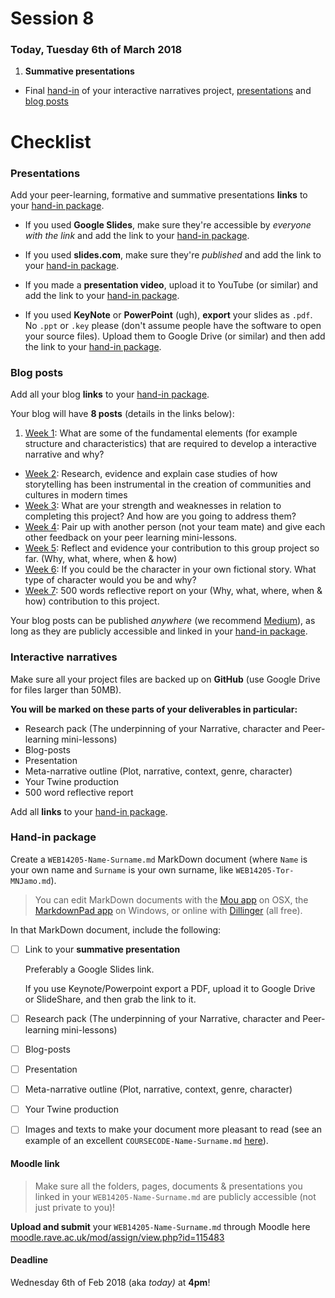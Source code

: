 # Session 8

### Today, Tuesday 6th of March 2018

1. **Summative presentations**
* Final [hand-in](#hand-in-package) of your interactive narratives project, [presentations](#presentations) and [blog posts](#blog-posts)


# Checklist

### Presentations

Add your peer-learning, formative and summative presentations **links** to your [hand-in package](#hand-in-package).

* If you used **Google Slides**, make sure they're accessible by *everyone with the link* and add the link to your [hand-in package](#hand-in-package).

* If you used **slides.com**, make sure they're *published* and add the link to your [hand-in package](#hand-in-package).

* If you made a **presentation video**, upload it to YouTube (or similar) and add the link to your [hand-in package](#hand-in-package).

* If you used **KeyNote** or **PowerPoint** (ugh), **export** your slides as `.pdf`. No `.ppt` or `.key` please (don't assume people have the software to open your source files). Upload them to Google Drive (or similar) and then add the link to your [hand-in package](#hand-in-package).

### Blog posts

Add all your blog **links** to your [hand-in package](#hand-in-package).

Your blog will have **8 posts** (details in the links below):

1. [Week 1](../01#blog): What are some of the fundamental elements (for example structure and characteristics) that are required to develop a interactive narrative and why?
* [Week 2](../02#blog): Research, evidence and explain case studies of how storytelling has been instrumental in the creation of communities and cultures in modern times
* [Week 3](../03#blog): What are your strength and weaknesses in relation to completing this project? And how are you going to address them?
* [Week 4](../04#blog): Pair up with another person (not your team mate) and give each other feedback on your peer learning mini-lessons.
* [Week 5](../05#blog): Reflect and evidence your contribution to this group project so far. (Why, what, where, when & how)
* [Week 6](../06#blog): If you could be the character in your own fictional story. What type of character would you be and why?
* [Week 7](../07#blog): 500 words reflective report on your (Why, what, where, when & how) contribution to this project.

Your blog posts can be published *anywhere* (we recommend [Medium](https://medium.com)), as long as they are publicly accessible and linked in your [hand-in package](#hand-in-package).

### Interactive narratives

Make sure all your project files are backed up on **GitHub** (use Google Drive for files larger than 50MB).

**You will be marked on these parts of your deliverables in particular:**
* Research pack (The underpinning of your Narrative, character and Peer-learning mini-lessons)
* Blog-posts
* Presentation
* Meta-narrative outline (Plot, narrative, context, genre, character)
* Your Twine production
* 500 word reflective report

Add all **links** to your [hand-in package](#hand-in-package).

### Hand-in package

Create a `WEB14205-Name-Surname.md` MarkDown document (where `Name` is your own name and `Surname` is your own surname, like `WEB14205-Tor-MNJamo.md`).

> You can edit MarkDown documents with the [Mou app](http://25.io/mou/) on OSX, the [MarkdownPad app](http://markdownpad.com/) on Windows, or online with [Dillinger](http://dillinger.io/) (all free).

In that MarkDown document, include the following:

- [ ] Link to your **summative presentation**   

	Preferably a Google Slides link.   

	If you use Keynote/Powerpoint export a PDF, upload it to Google Drive or SlideShare, and then grab the link to it.

- [ ] Research pack (The underpinning of your Narrative, character and Peer-learning mini-lessons)
- [ ] Blog-posts
- [ ] Presentation
- [ ] Meta-narrative outline (Plot, narrative, context, genre, character)
- [ ] Your Twine production

- [	] Images and texts to make your document more pleasant to read (see an example of an excellent `COURSECODE-Name-Surname.md` [here](https://github.com/TomSharmanWeb/HarrySeatonWebsite/blob/master/README.md)).

#### Moodle link

> Make sure all the folders, pages, documents & presentations you linked in your `WEB14205-Name-Surname.md` are publicly accessible (not just private to you)!

**Upload and submit** your `WEB14205-Name-Surname.md` through Moodle here [moodle.rave.ac.uk/mod/assign/view.php?id=115483](https://moodle.rave.ac.uk/mod/assign/view.php?id=115483)

#### Deadline

Wednesday 6th of Feb 2018 (aka *today)* at **4pm**!
